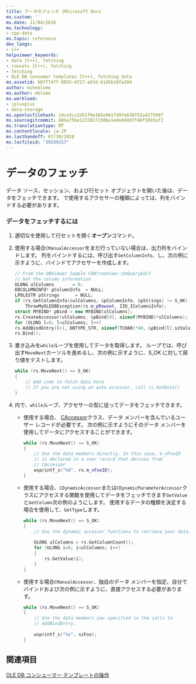 ```yaml
---
title: データのフェッチ |Microsoft Docs
ms.custom: ''
ms.date: 11/04/2016
ms.technology:
- cpp-data
ms.topic: reference
dev_langs:
- C++
helpviewer_keywords:
- data [C++], fetching
- rowsets [C++], fetching
- fetching
- OLE DB consumer templates [C++], fetching data
ms.assetid: b07f747f-9855-4f27-a03d-b1d5b10fa284
author: mikeblome
ms.author: mblome
ms.workload:
- cplusplus
- data-storage
ms.openlocfilehash: 1dca3cc2d51f0e165e9b17d9fe630752a427590f
ms.sourcegitcommit: 889a75be1232817150be1e0e8d4d7f48f5993af2
ms.translationtype: MT
ms.contentlocale: ja-JP
ms.lasthandoff: 07/30/2018
ms.locfileid: "39339157"
---
```

# <a name="fetching-data"></a>データのフェッチ
データ ソース、セッション、および行セット オブジェクトを開いた後は、データをフェッチできます。 で使用するアクセサーの種類によっては、列をバインドする必要があります。  
  
### <a name="to-fetch-data"></a>データをフェッチするには  
  
1.  適切なを使用して行セットを開く**オープン**コマンド。  
  
2.  使用する場合`CManualAccessor`をまだ行っていない場合は、出力列をバインドします。 列をバインドするには、呼び出す`GetColumnInfo`、し、次の例に示すように、バインドでアクセサーを作成します。  
  
    ```cpp  
    // From the DBViewer Sample CDBTreeView::OnQueryEdit  
    // Get the column information  
    ULONG ulColumns       = 0;  
    DBCOLUMNINFO* pColumnInfo  = NULL;  
    LPOLESTR pStrings      = NULL;  
    if (rs.GetColumnInfo(&ulColumns, &pColumnInfo, &pStrings) != S_OK)  
        ThrowMyOLEDBException(rs.m_pRowset, IID_IColumnsInfo);  
    struct MYBIND* pBind = new MYBIND[ulColumns];  
    rs.CreateAccessor(ulColumns, &pBind[0], sizeof(MYBIND)*ulColumns);  
    for (ULONG l=0; l<ulColumns; l++)  
    rs.AddBindEntry(l+1, DBTYPE_STR, sizeof(TCHAR)*40, &pBind[l].szValue, NULL, &pBind[l].dwStatus);  
    rs.Bind();  
    ```  
  
3.  書き込みを`while`ループを使用してデータを取得します。 ループでは、呼び出す`MoveNext`カーソルを進めるし、次の例に示すように、S_OK に対して戻り値をテストします。  
  
    ```cpp  
    while (rs.MoveNext() == S_OK)  
    {  
        // Add code to fetch data here  
        // If you are not using an auto accessor, call rs.GetData()  
    }  
    ```  
  
4.  内で、`while`ループ、アクセサーの型に従ってデータをフェッチできます。  
  
    -   使用する場合、 [CAccessor](../../data/oledb/caccessor-class.md)クラス、データ メンバーを含んでいるユーザー レコードが必要です。 次の例に示すようにそのデータ メンバーを使用してデータにアクセスすることができます。  
  
        ```cpp  
        while (rs.MoveNext() == S_OK)  
        {  
            // Use the data members directly. In this case, m_nFooID  
            // is declared in a user record that derives from  
            // CAccessor  
            wsprintf_s("%d", rs.m_nFooID);   
        }  
        ```  
  
    -   使用する場合、`CDynamicAccessor`または`CDynamicParameterAccessor`クラスにアクセスする関数を使用してデータをフェッチできます`GetValue`と`GetColumn`次の例のようにします。 使用するデータの種類を決定する場合を使用して、`GetType`します。  
  
        ```cpp  
        while (rs.MoveNext() == S_OK)  
        {  
            // Use the dynamic accessor functions to retrieve your data.  
  
            ULONG ulColumns = rs.GetColumnCount();  
            for (ULONG i=0; i<ulColumns; i++)  
            {  
                rs.GetValue(i);  
            }  
        }  
        ```  
  
    -   使用する場合`CManualAccessor`、独自のデータ メンバーを指定、自分でバインドおよび次の例に示すように、直接アクセスする必要があります。  
  
        ```cpp  
        while (rs.MoveNext() == S_OK)  
        {  
            // Use the data members you specified in the calls to  
            // AddBindEntry.  
  
            wsprintf_s("%s", szFoo);  
        }  
        ```  
  
## <a name="see-also"></a>関連項目  
 [OLE DB コンシューマー テンプレートの操作](../../data/oledb/working-with-ole-db-consumer-templates.md)